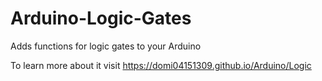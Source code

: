 # Arduino-Logic-Gates
Adds functions for logic gates to your Arduino

To learn more about it visit https://domi04151309.github.io/Arduino/Logic
